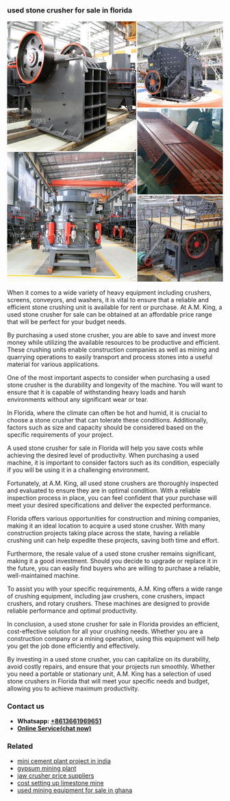 <h3>used stone crusher for sale in florida</h3><img src='1708332351.jpg' alt=''><p>When it comes to a wide variety of heavy equipment including crushers, screens, conveyors, and washers, it is vital to ensure that a reliable and efficient stone crushing unit is available for rent or purchase. At A.M. King, a used stone crusher for sale can be obtained at an affordable price range that will be perfect for your budget needs.</p><p>By purchasing a used stone crusher, you are able to save and invest more money while utilizing the available resources to be productive and efficient. These crushing units enable construction companies as well as mining and quarrying operations to easily transport and process stones into a useful material for various applications.</p><p>One of the most important aspects to consider when purchasing a used stone crusher is the durability and longevity of the machine. You will want to ensure that it is capable of withstanding heavy loads and harsh environments without any significant wear or tear.</p><p>In Florida, where the climate can often be hot and humid, it is crucial to choose a stone crusher that can tolerate these conditions. Additionally, factors such as size and capacity should be considered based on the specific requirements of your project.</p><p>A used stone crusher for sale in Florida will help you save costs while achieving the desired level of productivity. When purchasing a used machine, it is important to consider factors such as its condition, especially if you will be using it in a challenging environment.</p><p>Fortunately, at A.M. King, all used stone crushers are thoroughly inspected and evaluated to ensure they are in optimal condition. With a reliable inspection process in place, you can feel confident that your purchase will meet your desired specifications and deliver the expected performance.</p><p>Florida offers various opportunities for construction and mining companies, making it an ideal location to acquire a used stone crusher. With many construction projects taking place across the state, having a reliable crushing unit can help expedite these projects, saving both time and effort.</p><p>Furthermore, the resale value of a used stone crusher remains significant, making it a good investment. Should you decide to upgrade or replace it in the future, you can easily find buyers who are willing to purchase a reliable, well-maintained machine.</p><p>To assist you with your specific requirements, A.M. King offers a wide range of crushing equipment, including jaw crushers, cone crushers, impact crushers, and rotary crushers. These machines are designed to provide reliable performance and optimal productivity.</p><p>In conclusion, a used stone crusher for sale in Florida provides an efficient, cost-effective solution for all your crushing needs. Whether you are a construction company or a mining operation, using this equipment will help you get the job done efficiently and effectively.</p><p>By investing in a used stone crusher, you can capitalize on its durability, avoid costly repairs, and ensure that your projects run smoothly. Whether you need a portable or stationary unit, A.M. King has a selection of used stone crushers in Florida that will meet your specific needs and budget, allowing you to achieve maximum productivity.</p><h3>Contact us</h3><ul><li><strong>Whatsapp:&nbsp;<a href="https://wa.me/8613661969651">+8613661969651</a></strong></li><li><a href="https://swt.shibang-china.com/?git&amp;zhl&amp;used stone crusher for sale in florida"><strong>Online Service(chat now)</strong></a></li></ul><h3>Related</h3><ul><li><a href='mini cement plant project in india.md'>mini cement plant project in india</a></li><li><a href='gypsum mining plant.md'>gypsum mining plant</a></li><li><a href='jaw crusher price suppliers.md'>jaw crusher price suppliers</a></li><li><a href='cost setting up limestone mine.md'>cost setting up limestone mine</a></li><li><a href='used mining equipment for sale in ghana.md'>used mining equipment for sale in ghana</a></li></ul>